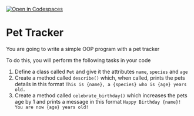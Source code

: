 [![Open in Codespaces](https://classroom.github.com/assets/launch-codespace-2972f46106e565e64193e422d61a12cf1da4916b45550586e14ef0a7c637dd04.svg)](https://classroom.github.com/open-in-codespaces?assignment_repo_id=17218506)
# Pet Tracker

You are going to write a simple OOP program with a pet tracker

To do this, you will perform the following tasks in your code

1. Define a class called `Pet` and give it the attributes `name`, `species` and `age`
2. Create a method called `describe()` which, when called, prints the pets details in this format
`This is {name}, a {species} who is {age} years old.`
3. Create a method called `celebrate_birthday()` which increases the pets age by 1 and prints a message in this format
`Happy Birthday {name}! You are now {age} years old!`